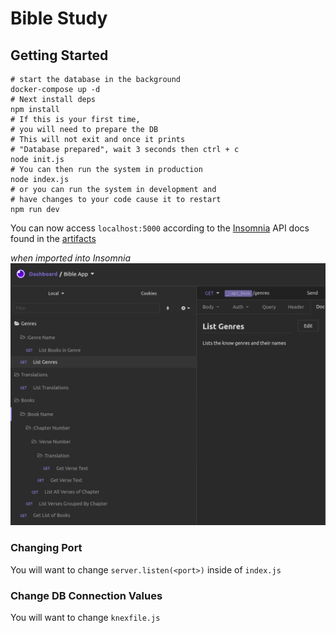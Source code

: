 # Bible Study

## Getting Started

```shell
# start the database in the background
docker-compose up -d
# Next install deps
npm install
# If this is your first time,
# you will need to prepare the DB
# This will not exit and once it prints
# "Database prepared", wait 3 seconds then ctrl + c
node init.js
# You can then run the system in production
node index.js
# or you can run the system in development and
# have changes to your code cause it to restart
npm run dev
```

You can now access `localhost:5000` according to the [Insomnia](https://insomnia.rest)
API docs found in the [artifacts](./artifacts/API-Docs-Insomnia.yml)

_when imported into Insomnia_
![](./artifacts/Insomnia-overview.png)

### Changing Port

You will want to change `server.listen(<port>)` inside of `index.js`

### Change DB Connection Values

You will want to change `knexfile.js`
